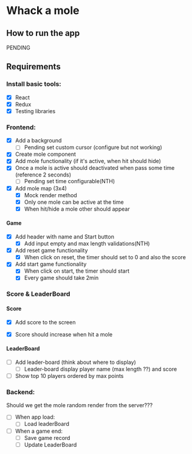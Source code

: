 # Whack a mole
## How to run the app
PENDING

## Requirements 
### Install basic tools: 
- [X] React
- [X] Redux
- [X] Testing libraries
### Frontend:
- [X] Add a background
  - [ ] Pending set custom cursor (configure but not working)
- [X] Create mole component
- [X] Add mole functionality (if it's active, when hit should hide)
- [X] Once a mole is active should deactivated when pass some time (reference 2 seconds)
  - [ ] Pending set time configurable(NTH)
- [X] Add mole map (3x4)
  - [X] Mock render method 
  - [X] Only one mole can be active at the time
  - [X] When hit/hide a mole other should appear

#### Game 
- [X] Add header with name and Start button
  - [x] Add input empty and max length validations(NTH)
- [X] Add reset game functionality
  - [X] When click on reset, the timer should set to 0 and also the score
- [X] Add start game functionality
  - [X] When click on start, the timer should start
  - [x] Every game should take 2min
### Score & LeaderBoard
#### Score
- [x] Add score to the screen
- [x] Score should increase when hit a mole


#### LeaderBoard
- [ ] Add leader-board (think about where to display)
  - [ ] Leader-board display player name (max length ??) and score
- [ ] Show top 10 players ordered by max points

### Backend:
Should we get the mole random render from the server???
- [ ] When app load:
  - [ ] Load leaderBoard
- [ ] When a game end: 
  - [ ] Save game record
  - [ ] Update LeaderBoard 